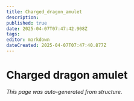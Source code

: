 ```yaml
---
title: Charged_dragon_amulet
description: 
published: true
date: 2025-04-07T07:47:42.908Z
tags: 
editor: markdown
dateCreated: 2025-04-07T07:47:40.877Z
---
```


# Charged dragon amulet

*This page was auto-generated from structure.*